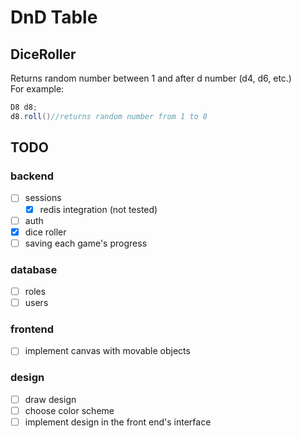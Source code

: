 # DnD Table
## DiceRoller
Returns random number between 1 and after d number (d4, d6, etc.) <br>
For example:
``` java
D8 d8;
d8.roll()//returns random number from 1 to 8
```

## TODO

### backend
- [ ] sessions
  - [x] redis integration (not tested)
- [ ] auth
- [x] dice roller
- [ ] saving each game's progress

### database
- [ ] roles
- [ ] users

### frontend
- [ ] implement canvas with movable objects

### design
- [ ] draw design
- [ ] choose color scheme
- [ ] implement design in the front end's interface